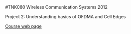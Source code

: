 #TNK080 Wireless Communication Systems 2012

Project 2: Understanding basics of OFDMA and Cell Edges

<a href="http://webstaff.itn.liu.se/~vanan11/TNK080/">Course web page</a>